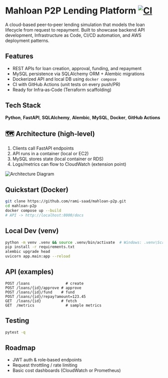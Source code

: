 # Mahloan P2P Lending Platform [![CI](https://github.com/rami-saad/mahloan-p2p/actions/workflows/ci.yml/badge.svg)](https://github.com/rami-saad/mahloan-p2p/actions)

A cloud-based peer‑to‑peer lending simulation that models the loan lifecycle from request to repayment. Built to showcase backend API development, Infrastructure as Code, CI/CD automation, and AWS deployment patterns.

## Features
- REST APIs for loan creation, approval, funding, and repayment
- MySQL persistence via SQLAlchemy ORM + Alembic migrations
- Dockerized API and local DB using `docker compose`
- CI with GitHub Actions (unit tests on every push/PR)
- Ready for Infra‑as‑Code (Terraform scaffolding)

## Tech Stack
**Python**, **FastAPI**, **SQLAlchemy**, **Alembic**, **MySQL**, **Docker**, **GitHub Actions**

## 🗺 Architecture (high‑level)
1. Clients call FastAPI endpoints
2. API runs in a container (local or EC2)
3. MySQL stores state (local container or RDS)
4. Logs/metrics can flow to CloudWatch (extension point)

![Architecture Diagram](docs/architecture.png)

## Quickstart (Docker)
```bash
git clone https://github.com/rami-saad/mahloan-p2p.git
cd mahloan-p2p
docker compose up --build
# API -> http://localhost:8000/docs
```

## Local Dev (venv)
```bash
python -m venv .venv && source .venv/bin/activate  # Windows: .venv\Scripts\activate
pip install -r requirements.txt
alembic upgrade head
uvicorn app.main:app --reload
```

## API (examples)
```
POST /loans                # create
POST /loans/{id}/approve # approve
POST /loans/{id}/fund    # fund
POST /loans/{id}/repay?amount=123.45
GET  /loans/{id}         # fetch
GET  /metrics              # sample metrics
```

## Testing
```bash
pytest -q
```

## Roadmap
- JWT auth & role‑based endpoints
- Request throttling / rate limiting
- Basic cost dashboards (CloudWatch or Prometheus)
